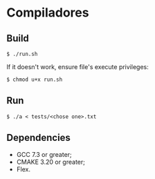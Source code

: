 # Compiladores

## Build

```
$ ./run.sh
```

If it doesn't work, ensure file's execute privileges:

```
$ chmod u+x run.sh
```

## Run

```
$ ./a < tests/<chose one>.txt
```

## Dependencies
- GCC 7.3 or greater;
- CMAKE 3.20 or greater;
- Flex.